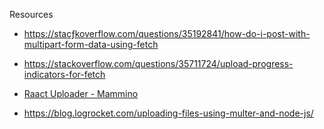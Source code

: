 Resources 

* https://stacƒkoverflow.com/questions/35192841/how-do-i-post-with-multipart-form-data-using-fetch
* https://stackoverflow.com/questions/35711724/upload-progress-indicators-for-fetch


* [Raact Uploader - Mammino]( https://github.com/lmammino/next-sample-file-upload-app/blob/main/pages/index.js#L90-L119)

* https://blog.logrocket.com/uploading-files-using-multer-and-node-js/
